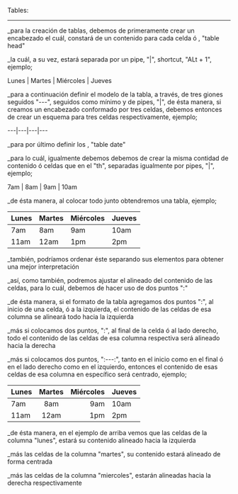 
Tables:
_______

_para la creación de tablas, debemos de primeramente crear un encabezado el cuál, constará de un contenido para cada celda ó <th>, "table head"

_la cuál, a su vez, estará separada por un pipe, "|", shortcut, "ALt + 1", ejemplo;

Lunes | Martes | Miércoles | Jueves

_para a continuación definir el modelo de la tabla, a través, de tres giones seguidos "---", seguidos como mínimo y de pipes, "|", de ésta manera, si creamos un encabezado conformado por tres celdas, debemos entonces de crear un esquema para tres celdas respectivamente, ejemplo;

---|---|---|---


_para por último definir los <td>, "table date"

_para lo cuál, igualmente debemos debemos de crear la misma contidad de contenido ó celdas que en el "th", separadas igualmente por pipes, "|", ejemplo;

7am | 8am | 9am | 10am

_de ésta manera, al colocar todo junto obtendremos una tabla, ejemplo;


Lunes | Martes | Miércoles | Jueves
---|---|---|---
7am | 8am | 9am | 10am 
11am | 12am | 1pm | 2pm 


_también, podríamos ordenar éste separando sus elementos para obtener una mejor interpretación

_así, como también, podremos ajustar el alineado del contenido de las celdas, para lo cuál, debemos de hacer uso de dos puntos ":"

_de ésta manera, si el formato de la tabla agregamos dos puntos ":", al inicio de una celda, ó a la izquierda, el contenido de las celdas de esa columna se alineará todo hacia la izquierda

_más si colocamos dos puntos, ":", al final de la celda ó al lado derecho, todo el contenido de las celdas de esa columna respectiva será alineado hacia la derecha

_más si colocamos dos puntos, ":---:", tanto en el inicio como en el final ó en el lado derecho como en el izquierdo, entonces el contenido de esas celdas de esa columna en específico será centrado, ejemplo;


Lunes | Martes | Miércoles | Jueves
:-----|:------:|----------:|-------
7am   | 8am    | 9am       | 10am 
11am  | 12am   | 1pm       | 2pm 

_de ésta manera, en el ejemplo de arriba vemos que las celdas de la columna "lunes", estará su contenido alineado hacia la izquierda

_más las celdas de la columna "martes", su contenido estará alineado de forma centrada

_más las celdas de la columna "miercoles", estarán alineadas hacia la derecha respectivamente

